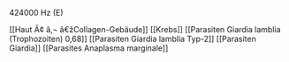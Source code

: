 424000 Hz (E)

[[Haut Ã¢ â‚¬ â€žCollagen-Gebäude]]
[[Krebs]]
[[Parasiten Giardia lamblia (Trophozoiten) 0,68]]
[[Parasiten Giardia lamblia Typ-2]]
[[Parasiten Giardia]]
[[Parasites Anaplasma marginale]]